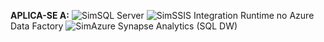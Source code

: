 <Token>**APLICA-SE A:** ![Sim](media/yes-icon.png)SQL Server ![Sim](media/yes-icon.png)SSIS Integration Runtime no Azure Data Factory</Token> ![Sim](media/yes-icon.png)Azure Synapse Analytics (SQL DW)
